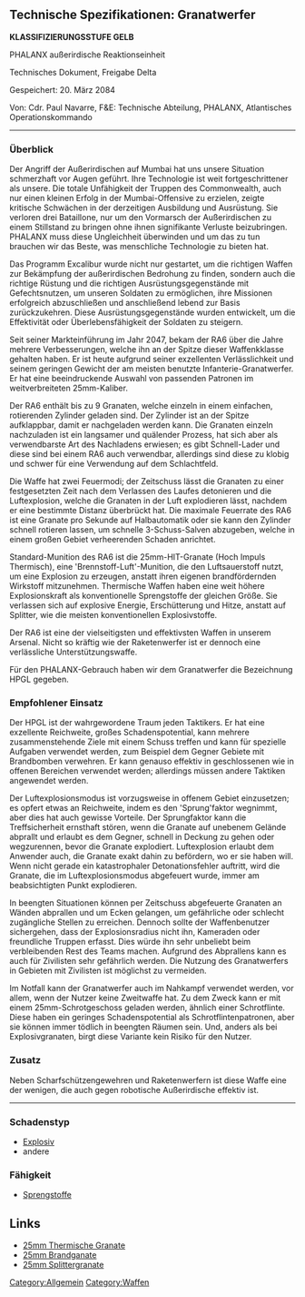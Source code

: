 ## Technische Spezifikationen: Granatwerfer

**KLASSIFIZIERUNGSSTUFE GELB**

PHALANX außerirdische Reaktionseinheit

Technisches Dokument, Freigabe Delta

Gespeichert: 20. März 2084

Von: Cdr. Paul Navarre, F&E: Technische Abteilung, PHALANX, Atlantisches
Operationskommando

------------------------------------------------------------------------

### Überblick

Der Angriff der Außerirdischen auf Mumbai hat uns unsere Situation
schmerzhaft vor Augen geführt. Ihre Technologie ist weit
fortgeschrittener als unsere. Die totale Unfähigkeit der Truppen des
Commonwealth, auch nur einen kleinen Erfolg in der Mumbai-Offensive zu
erzielen, zeigte kritische Schwächen in der derzeitigen Ausbildung und
Ausrüstung. Sie verloren drei Bataillone, nur um den Vormarsch der
Außerirdischen zu einem Stillstand zu bringen ohne ihnen signifikante
Verluste beizubringen. PHALANX muss diese Ungleichheit überwinden und um
das zu tun brauchen wir das Beste, was menschliche Technologie zu bieten
hat.

Das Programm Excalibur wurde nicht nur gestartet, um die richtigen
Waffen zur Bekämpfung der außerirdischen Bedrohung zu finden, sondern
auch die richtige Rüstung und die richtigen Ausrüstungsgegenstände mit
Gefechtsnutzen, um unseren Soldaten zu ermöglichen, ihre Missionen
erfolgreich abzuschließen und anschließend lebend zur Basis
zurückzukehren. Diese Ausrüstungsgegenstände wurden entwickelt, um die
Effektivität oder Überlebensfähigkeit der Soldaten zu steigern.

Seit seiner Markteinführung im Jahr 2047, bekam der RA6 über die Jahre
mehrere Verbesserungen, welche ihn an der Spitze dieser Waffenkklasse
gehalten haben. Er ist heute aufgrund seiner exzellenten Verlässlichkeit
und seinem geringen Gewicht der am meisten benutzte
Infanterie-Granatwerfer. Er hat eine beeindruckende Auswahl von
passenden Patronen im weitverbreiteten 25mm-Kaliber.

Der RA6 enthält bis zu 9 Granaten, welche einzeln in einem einfachen,
rotierenden Zylinder geladen sind. Der Zylinder ist an der Spitze
aufklappbar, damit er nachgeladen werden kann. Die Granaten einzeln
nachzuladen ist ein langsamer und quälender Prozess, hat sich aber als
verwendbarste Art des Nachladens erwiesen; es gibt Schnell-Lader und
diese sind bei einem RA6 auch verwendbar, allerdings sind diese zu
klobig und schwer für eine Verwendung auf dem Schlachtfeld.

Die Waffe hat zwei Feuermodi; der Zeitschuss lässt die Granaten zu einer
festgesetzten Zeit nach dem Verlassen des Laufes detonieren und die
Luftexplosion, welche die Granaten in der Luft explodieren lässt,
nachdem er eine bestimmte Distanz überbrückt hat. Die maximale Feuerrate
des RA6 ist eine Granate pro Sekunde auf Halbautomatik oder sie kann den
Zylinder schnell rotieren lassen, um schnelle 3-Schuss-Salven abzugeben,
welche in einem großen Gebiet verheerenden Schaden anrichtet.

Standard-Munition des RA6 ist die 25mm-HIT-Granate (Hoch Impuls
Thermisch), eine 'Brennstoff-Luft'-Munition, die den Luftsauerstoff
nutzt, um eine Explosion zu erzeugen, anstatt ihren eigenen
brandfördernden Wirkstoff mitzunehmen. Thermische Waffen haben eine weit
höhere Explosionskraft als konventionelle Sprengstoffe der gleichen
Größe. Sie verlassen sich auf explosive Energie, Erschütterung und
Hitze, anstatt auf Splitter, wie die meisten konventionellen
Explosivstoffe.

Der RA6 ist eine der vielseitigsten und effektivsten Waffen in unserem
Arsenal. Nicht so kräftig wie der Raketenwerfer ist er dennoch eine
verlässliche Unterstützungswaffe.

Für den PHALANX-Gebrauch haben wir dem Granatwerfer die Bezeichnung HPGL
gegeben.

### Empfohlener Einsatz

Der HPGL ist der wahrgewordene Traum jeden Taktikers. Er hat eine
exzellente Reichweite, großes Schadenspotential, kann mehrere
zusammenstehende Ziele mit einem Schuss treffen und kann für spezielle
Aufgaben verwendet werden, zum Beispiel dem Gegner Gebiete mit
Brandbomben verwehren. Er kann genauso effektiv in geschlossenen wie in
offenen Bereichen verwendet werden; allerdings müssen andere Taktiken
angewendet werden.

Der Luftexplosionsmodus ist vorzugsweise in offenem Gebiet einzusetzen;
es opfert etwas an Reichweite, indem es den 'Sprung'faktor wegnimmt,
aber dies hat auch gewisse Vorteile. Der Sprungfaktor kann die
Treffsicherheit ernsthaft stören, wenn die Granate auf unebenem Gelände
abprallt und erlaubt es dem Gegner, schnell in Deckung zu gehen oder
wegzurennen, bevor die Granate explodiert. Luftexplosion erlaubt dem
Anwender auch, die Granate exakt dahin zu befördern, wo er sie haben
will. Wenn nicht gerade ein katastrophaler Detonationsfehler auftritt,
wird die Granate, die im Luftexplosionsmodus abgefeuert wurde, immer am
beabsichtigten Punkt explodieren.

In beengten Situationen können per Zeitschuss abgefeuerte Granaten an
Wänden abprallen und um Ecken gelangen, um gefährliche oder schlecht
zugängliche Stellen zu erreichen. Dennoch sollte der Waffenbenutzer
sichergehen, dass der Explosionsradius nicht ihn, Kameraden oder
freundliche Truppen erfasst. Dies würde ihn sehr unbeliebt beim
verbleibenden Rest des Teams machen. Aufgrund des Abprallens kann es
auch für Zivilisten sehr gefährlich werden. Die Nutzung des
Granatwerfers in Gebieten mit Zivilisten ist möglichst zu vermeiden.

Im Notfall kann der Granatwerfer auch im Nahkampf verwendet werden, vor
allem, wenn der Nutzer keine Zweitwaffe hat. Zu dem Zweck kann er mit
einem 25mm-Schrotgeschoss geladen werden, ähnlich einer Schrotflinte.
Diese haben ein geringes Schadenspotential als Schrotflintenpatronen,
aber sie können immer tödlich in beengten Räumen sein. Und, anders als
bei Explosivgranaten, birgt diese Variante kein Risiko für den Nutzer.

### Zusatz

Neben Scharfschützengewehren und Raketenwerfern ist diese Waffe eine der
wenigen, die auch gegen robotische Außerirdische effektiv ist.

------------------------------------------------------------------------

### Schadenstyp

- [Explosiv](Schaden/Explosiv "wikilink")
- andere

### Fähigkeit

- [Sprengstoffe](Fähigkeiten/Sprengstoffe "wikilink")

## Links

- [25mm Thermische
  Granate](Ausrüstung/Munition/25mm_HIT_Granate "wikilink")
- [25mm Brandganate](Ausrüstung/Munition/25mm_BR_Granate "wikilink")
- [25mm
  Splittergranate](Ausrüstung/Munition/25mm_Splittergranate "wikilink")

[Category:Allgemein](Category:Allgemein "wikilink")
[Category:Waffen](Category:Waffen "wikilink")